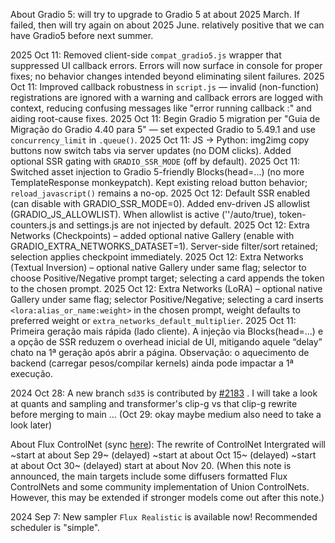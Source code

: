 About Gradio 5: will try to upgrade to Gradio 5 at about 2025 March. If failed, then will try again on about 2025 June. relatively positive that we can have Gradio5 before next summer.

2025 Oct 11: Removed client-side `compat_gradio5.js` wrapper that suppressed UI callback errors. Errors will now surface in console for proper fixes; no behavior changes intended beyond eliminating silent failures.
2025 Oct 11: Improved callback robustness in `script.js` — invalid (non-function) registrations are ignored with a warning and callback errors are logged with context, reducing confusing messages like "error running callback :" and aiding root-cause fixes.
2025 Oct 11: Begin Gradio 5 migration per "Guia de Migração do Gradio 4.40 para 5" — set expected Gradio to 5.49.1 and use `concurrency_limit` in `.queue()`.
2025 Oct 11: JS → Python: img2img copy buttons now switch tabs via server updates (no DOM clicks). Added optional SSR gating with `GRADIO_SSR_MODE` (off by default).
2025 Oct 11: Switched asset injection to Gradio 5-friendly Blocks(head=...) (no more TemplateResponse monkeypatch). Kept existing reload button behavior; `reload_javascript()` remains a no-op.
2025 Oct 12: Default SSR enabled (can disable with GRADIO_SSR_MODE=0). Added env-driven JS allowlist (GRADIO_JS_ALLOWLIST). When allowlist is active (''/auto/true), token-counters.js and settings.js are not injected by default.
2025 Oct 12: Extra Networks (Checkpoints) – added optional native Gallery (enable with GRADIO_EXTRA_NETWORKS_DATASET=1). Server-side filter/sort retained; selection applies checkpoint immediately.
2025 Oct 12: Extra Networks (Textual Inversion) – optional native Gallery under same flag; selector to choose Positive/Negative prompt target; selecting a card appends the token to the chosen prompt.
2025 Oct 12: Extra Networks (LoRA) – optional native Gallery under same flag; selector Positive/Negative; selecting a card inserts `<lora:alias_or_name:weight>` in the chosen prompt, weight defaults to preferred weight or `extra_networks_default_multiplier`.
2025 Oct 11: Primeira geração mais rápida (lado cliente). A injeção via Blocks(head=...) e a opção de SSR reduzem o overhead inicial de UI, mitigando aquele “delay” chato na 1ª geração após abrir a página. Observação: o aquecimento de backend (carregar pesos/compilar kernels) ainda pode impactar a 1ª execução.

2024 Oct 28: A new branch `sd35` is contributed by [#2183](https://github.com/lllyasviel/stable-diffusion-webui-forge/pull/2183) . I will take a look at quants and sampling and transformer's clip-g vs that clip-g rewrite before merging to main ... (Oct 29: okay maybe medium also need to take a look later)

About Flux ControlNet (sync [here](https://github.com/lllyasviel/stable-diffusion-webui-forge/discussions/932)): The rewrite of ControlNet Intergrated will ~start at about Sep 29~ (delayed) ~start at about Oct 15~  (delayed) ~start at about Oct 30~ (delayed) start at about Nov 20. (When this note is announced, the main targets include some diffusers formatted Flux ControlNets and some community implementation of Union ControlNets. However, this may be extended if stronger models come out after this note.)

2024 Sep 7: New sampler `Flux Realistic` is available now! Recommended scheduler is "simple".
